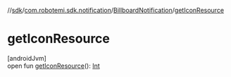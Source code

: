 //[sdk](../../../index.md)/[com.robotemi.sdk.notification](../index.md)/[BillboardNotification](index.md)/[getIconResource](get-icon-resource.md)

# getIconResource

[androidJvm]\
open fun [getIconResource](get-icon-resource.md)(): [Int](https://kotlinlang.org/api/latest/jvm/stdlib/kotlin/-int/index.html)
